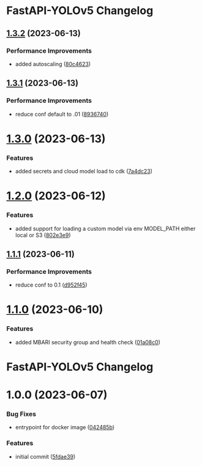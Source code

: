 # FastAPI-YOLOv5  Changelog

## [1.3.2](https://github.com/mbari-org/fastapi-yolov5/compare/v1.3.1...v1.3.2) (2023-06-13)


### Performance Improvements

* added autoscaling ([80c4623](https://github.com/mbari-org/fastapi-yolov5/commit/80c462391ea9ee88a20a1fecc6467906ff060a81))

## [1.3.1](https://github.com/mbari-org/fastapi-yolov5/compare/v1.3.0...v1.3.1) (2023-06-13)


### Performance Improvements

* reduce conf default to .01 ([8936740](https://github.com/mbari-org/fastapi-yolov5/commit/8936740eb2fd47542cb84ce785e8bb477a002e57))

# [1.3.0](https://github.com/mbari-org/fastapi-yolov5/compare/v1.2.0...v1.3.0) (2023-06-13)


### Features

* added secrets and cloud model load to cdk ([7a4dc23](https://github.com/mbari-org/fastapi-yolov5/commit/7a4dc236db02c9a9a3c52a6e6e06b9e2b794e365))

# [1.2.0](https://github.com/mbari-org/fastapi-yolov5/compare/v1.1.1...v1.2.0) (2023-06-12)


### Features

* added support for loading a custom model via env MODEL_PATH either local or S3 ([802e3e9](https://github.com/mbari-org/fastapi-yolov5/commit/802e3e9910bd10c58118fa48bdafca1a124503de))

## [1.1.1](https://github.com/mbari-org/fastapi-yolov5/compare/v1.1.0...v1.1.1) (2023-06-11)


### Performance Improvements

* reduce  conf to 0.1 ([d952f45](https://github.com/mbari-org/fastapi-yolov5/commit/d952f45a5064ce5c758ff228b9467eb67158d71c))

# [1.1.0](https://github.com/mbari-org/fastapi-yolov5/compare/v1.0.0...v1.1.0) (2023-06-10)


### Features

* added MBARI security group and health check ([01a08c0](https://github.com/mbari-org/fastapi-yolov5/commit/01a08c0a5ea58a19acb1f152f77b08f7cfab17a7))

# FastAPI-YOLOv5 Changelog

# 1.0.0 (2023-06-07)


### Bug Fixes

* entrypoint for docker image ([042485b](https://github.com/mbari-org/fastapi-yolov5/commit/042485b848a99011038045575bd717a15334d0dd))


### Features

* initial commit ([5fdae39](https://github.com/mbari-org/fastapi-yolov5/commit/5fdae3908e6076844dd9bd5c5a1f15b34498a281))
